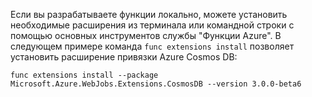 Если вы разрабатываете функции локально, можете установить необходимые расширения из терминала или командной строки с помощью основных инструментов службы "Функции Azure". В следующем примере команда `func extensions install` позволяет установить расширение привязки Azure Cosmos DB:

```
func extensions install --package Microsoft.Azure.WebJobs.Extensions.CosmosDB --version 3.0.0-beta6 
```
